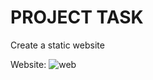 # PROJECT TASK

Create a static website

Website: ![web](https://gilded-hotteok-734cdf.netlify.app/)
